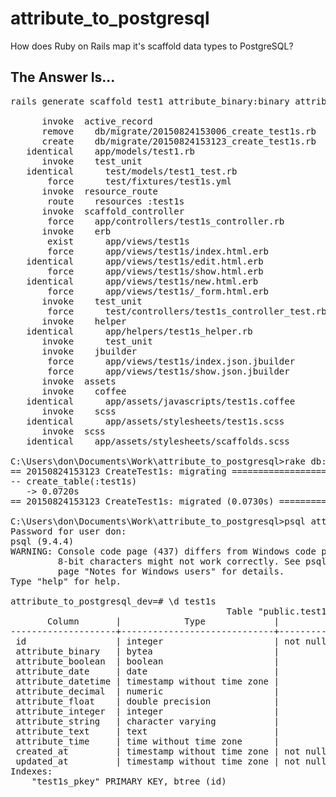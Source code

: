 # attribute_to_postgresql
How does Ruby on Rails map it's scaffold data types to PostgreSQL?

## The Answer Is...
<pre>rails generate scaffold test1 attribute_binary:binary attribute_boolean:boolean attribute_date:date attribute_datetime:datetime attribute_decimal:decimal attribute_float:float attribute_integer:integer attribute_string:string attribute_text:text attribute_time:time --force

      invoke  active_record
      remove    db/migrate/20150824153006_create_test1s.rb
      create    db/migrate/20150824153123_create_test1s.rb
   identical    app/models/test1.rb
      invoke    test_unit
   identical      test/models/test1_test.rb
       force      test/fixtures/test1s.yml
      invoke  resource_route
       route    resources :test1s
      invoke  scaffold_controller
       force    app/controllers/test1s_controller.rb
      invoke    erb
       exist      app/views/test1s
       force      app/views/test1s/index.html.erb
   identical      app/views/test1s/edit.html.erb
       force      app/views/test1s/show.html.erb
   identical      app/views/test1s/new.html.erb
       force      app/views/test1s/_form.html.erb
      invoke    test_unit
       force      test/controllers/test1s_controller_test.rb
      invoke    helper
   identical      app/helpers/test1s_helper.rb
      invoke      test_unit
      invoke    jbuilder
       force      app/views/test1s/index.json.jbuilder
       force      app/views/test1s/show.json.jbuilder
      invoke  assets
      invoke    coffee
   identical      app/assets/javascripts/test1s.coffee
      invoke    scss
   identical      app/assets/stylesheets/test1s.scss
      invoke  scss
   identical    app/assets/stylesheets/scaffolds.scss

C:\Users\don\Documents\Work\attribute_to_postgresql>rake db:migrate
== 20150824153123 CreateTest1s: migrating =====================================
-- create_table(:test1s)
   -> 0.0720s
== 20150824153123 CreateTest1s: migrated (0.0730s) ============================

C:\Users\don\Documents\Work\attribute_to_postgresql>psql attribute_to_postgresql_dev don
Password for user don:
psql (9.4.4)
WARNING: Console code page (437) differs from Windows code page (1252)
         8-bit characters might not work correctly. See psql reference
         page "Notes for Windows users" for details.
Type "help" for help.

attribute_to_postgresql_dev=# \d test1s
                                         Table "public.test1s"
       Column       |            Type             |                      Modifiers
--------------------+-----------------------------+-----------------------------------------------------
 id                 | integer                     | not null default nextval('test1s_id_seq'::regclass)
 attribute_binary   | bytea                       |
 attribute_boolean  | boolean                     |
 attribute_date     | date                        |
 attribute_datetime | timestamp without time zone |
 attribute_decimal  | numeric                     |
 attribute_float    | double precision            |
 attribute_integer  | integer                     |
 attribute_string   | character varying           |
 attribute_text     | text                        |
 attribute_time     | time without time zone      |
 created_at         | timestamp without time zone | not null
 updated_at         | timestamp without time zone | not null
Indexes:
    "test1s_pkey" PRIMARY KEY, btree (id)
    
</pre>